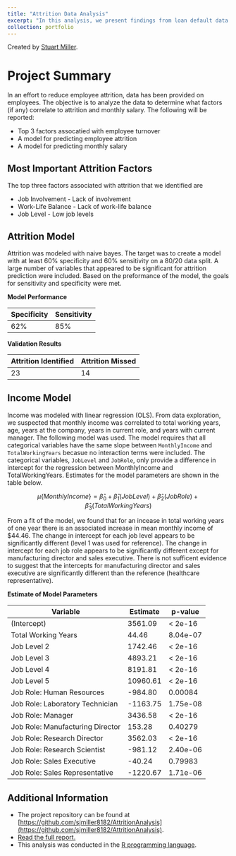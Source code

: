 ```yaml
---
title: "Attrition Data Analysis"
excerpt: "In this analysis, we present findings from loan default data. We provide a model for predicting loan default status and interpretable customer segmentation.<br/><img src='/images/portfolio/attrition_banner.png'>"
collection: portfolio
---
```


Created by [Stuart Miller](https://github.com/sjmiller8182).

# Project Summary

In an effort to reduce employee attrition, data has been provided on employees. 
The objective is to analyze the data to determine what factors (if any) correlate to attrition and monthly salary. 
The following will be reported:

* Top 3 factors assocatied with employee turnover
* A model for predicting employee attrition
* A model for predicting monthly salary


## Most Important Attrition Factors

The top three factors associated with attrition that we identified are

* Job Involvement - Lack of involvement
* Work-Life Balance - Lack of work-life balance
* Job Level - Low job levels

## Attrition Model

Attrition was modeled with naive bayes.
The target was to create a model with at least 60% specificity and 60% sensitivity on a 80/20 data split. 
A large number of variables that appeared to be significant for attrition prediction were included. 
Based on the preformance of the model, the goals for sensitivity and specificity were met.

**Model Performance**

| Specificity | Sensitivity |
|--|--|
| 62% | 85% |


**Validation Results**

| Attrition Identified | Attrition Missed |
|--|--|
| 23 | 14 |

## Income Model

Income was modeled with linear regression (OLS).
From data exploration, we suspected that monthly income was correlated to total working years, age, years at the company, years in current role, and years with current manager. 
The following model was used.
The model requires that all categorical variables have the same slope between `MonthlyIncome` and `TotalWorkingYears` becasue no interaction terms were included. 
The categorical variables, `JobLevel` and `JobRole`, only provide a difference in intercept for the regression between MonthlyIncome and TotalWorkingYears.
Estimates for the model parameters are shown in the table below.

$$
\mu \{MonthlyIncome\}=\hat{\beta}_0+\hat{\beta}_1(JobLevel)+\hat{\beta}_2(JobRole)+\hat{\beta}_3(TotalWorkingYears)
$$


From a fit of the model, we found that for an incease in total working years of one year there is an associated increase in mean monthly income of $44.46.
The change in intercept for each job level appears to be significantly different (level 1 was used for reference). 
The change in intercept for each job role appears to be significantly different except for manufacturing director and sales executive. 
There is not sufficent evidence to suggest that the intercepts for manufacturing director and sales executive are significantly different than the reference (healthcare representative).

**Estimate of Model Parameters**

| Variable | Estimate | p-value | 
|----------|----------|---------|
| (Intercept) | 3561.09 | < 2e-16 | 
| Total Working Years | 44.46 | 8.04e-07 | 
| Job Level 2 | 1742.46 | < 2e-16 | 
| Job Level 3 | 4893.21 | < 2e-16 | 
| Job Level 4 | 8191.81 | < 2e-16 | 
| Job Level 5 | 10960.61 | < 2e-16 | 
| Job Role: Human Resources | -984.80 | 0.00084 | 
| Job Role: Laboratory Technician | -1163.75 | 1.75e-08 | 
| Job Role: Manager | 3436.58 | < 2e-16 | 
| Job Role: Manufacturing Director | 153.28 | 0.40279 | 
| Job Role: Research Director | 3562.03 | < 2e-16 | 
| Job Role: Research Scientist | -981.12 | 2.40e-06 | 
| Job Role: Sales Executive | -40.24 | 0.79983 | 
| Job Role: Sales Representative | -1220.67 | 1.71e-06 | 

## Additional Information

* The project repository can be found at [https://github.com/sjmiller8182/AttritionAnalysis](https://github.com/sjmiller8182/AttritionAnalysis).
* [Read the full report.](https://sjmiller8182.github.io/AttritionAnalysis/reports/CaseStudy2DDS.html)
* This analysis was conducted in the [R programming language](https://www.r-project.org/about.html).

